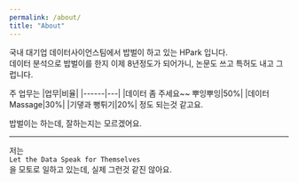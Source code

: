 ```yaml
---
permalink: /about/
title: "About"
---
```


국내 대기업 데이터사이언스팀에서 밥벌이 하고 있는 HPark 입니다.  
데이터 분석으로 밥벌이를 한지 이제 8년정도가 되어가니, 논문도 쓰고 특허도 내고 그럽니다.  

주 업무는
|업무|비율|
|------|---|
|데이터 좀 주세요~~ 뿌잉뿌잉|50%|
|데이터 Massage|30%|
|기댛과 뻥튀기|20%|
정도 되는것 같고요.

밥벌이는 하는데, 잘하는지는 모르겠어요.

---
저는  
`Let the Data Speak for Themselves`  
을 모토로 일하고 있는데, 실제 그런것 같진 않아요.
